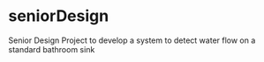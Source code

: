 # seniorDesign
Senior Design Project to develop a system to detect water flow on a standard bathroom sink
